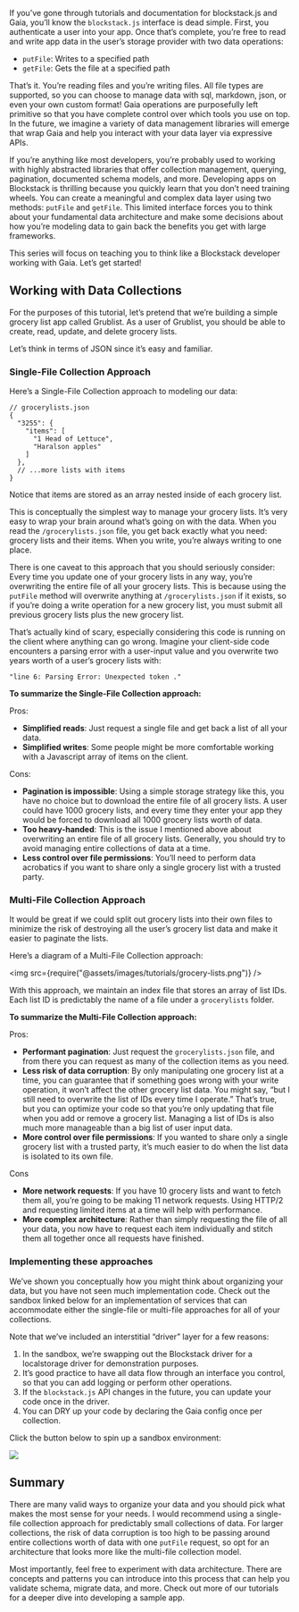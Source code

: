 If you’ve gone through tutorials and documentation for blockstack.js and Gaia, you’ll know the `blockstack.js` interface is dead simple. First, you authenticate a user into your app. Once that’s complete, you’re free to read and write app data in the user’s storage provider with two data operations:

- `putFile`: Writes to a specified path
- `getFile`: Gets the file at a specified path

That’s it. You’re reading files and you’re writing files. All file types are supported, so you can choose to manage data with sql, markdown, json, or even your own custom format! Gaia operations are purposefully left primitive so that you have complete control over which tools you use on top. In the future, we imagine a variety of data management libraries will emerge that wrap Gaia and help you interact with your data layer via expressive APIs.

If you’re anything like most developers, you’re probably used to working with highly abstracted libraries that offer collection management, querying, pagination, documented schema models, and more. Developing apps on Blockstack is thrilling because you quickly learn that you don’t need training wheels. You can create a meaningful and complex data layer using two methods: `putFile` and `getFile`. This limited interface forces you to think about your fundamental data architecture and make some decisions about how you’re modeling data to gain back the benefits you get with large frameworks.

This series will focus on teaching you to think like a Blockstack developer working with Gaia. Let’s get started!

## Working with Data Collections

For the purposes of this tutorial, let’s pretend that we’re building a simple grocery list app called Grublist. As a user of Grublist, you should be able to create, read, update, and delete grocery lists.

Let’s think in terms of JSON since it’s easy and familiar.

### Single-File Collection Approach

Here’s a Single-File Collection approach to modeling our data:

```
// grocerylists.json
{
  "3255": {
    "items": [
      "1 Head of Lettuce",
      "Haralson apples"
    ]
  },
  // ...more lists with items
}
```

Notice that items are stored as an array nested inside of each grocery list.

This is conceptually the simplest way to manage your grocery lists. It’s very easy to wrap your brain around what’s going on with the data. When you read the `/grocerylists.json` file, you get back exactly what you need: grocery lists and their items. When you write, you’re always writing to one place.

There is one caveat to this approach that you should seriously consider: Every time you update one of your grocery lists in any way, you’re overwriting the entire file of all your grocery lists. This is because using the `putFile` method will overwrite anything at `/grocerylists.json` if it exists, so if you’re doing a write operation for a new grocery list, you must submit all previous grocery lists plus the new grocery list.

That’s actually kind of scary, especially considering this code is running on the client where anything can go wrong. Imagine your client-side code encounters a parsing error with a user-input value and you overwrite two years worth of a user’s grocery lists with:

```
"line 6: Parsing Error: Unexpected token ."
```

**To summarize the Single-File Collection approach:**

Pros:

- **Simplified reads**: Just request a single file and get back a list of all your data.
- **Simplified writes**: Some people might be more comfortable working with a Javascript array of items on the client.

Cons:

- **Pagination is impossible**: Using a simple storage strategy like this, you have no choice but to download the entire file of all grocery lists. A user could have 1000 grocery lists, and every time they enter your app they would be forced to download all 1000 grocery lists worth of data.
- **Too heavy-handed**: This is the issue I mentioned above about overwriting an entire file of all grocery lists. Generally, you should try to avoid managing entire collections of data at a time.
- **Less control over file permissions**: You’ll need to perform data acrobatics if you want to share only a single grocery list with a trusted party.

### Multi-File Collection Approach

It would be great if we could split out grocery lists into their own files to minimize the risk of destroying all the user’s grocery list data and make it easier to paginate the lists.

Here’s a diagram of a Multi-File Collection approach:

<img src={require("@assets/images/tutorials/grocery-lists.png")} />

With this approach, we maintain an index file that stores an array of list IDs. Each list ID is predictably the name of a file under a `grocerylists` folder.

**To summarize the Multi-File Collection approach:**

Pros:

- **Performant pagination**: Just request the `grocerylists.json` file, and from there you can request as many of the collection items as you need.
- **Less risk of data corruption**: By only manipulating one grocery list at a time, you can guarantee that if something goes wrong with your write operation, it won’t affect the other grocery list data. You might say, “but I still need to overwrite the list of IDs every time I operate.” That’s true, but you can optimize your code so that you’re only updating that file when you add or remove a grocery list. Managing a list of IDs is also much more manageable than a big list of user input data.
- **More control over file permissions**: If you wanted to share only a single grocery list with a trusted party, it’s much easier to do when the list data is isolated to its own file.

Cons

- **More network requests**: If you have 10 grocery lists and want to fetch them all, you’re going to be making 11 network requests. Using HTTP/2 and requesting limited items at a time will help with performance.
- **More complex architecture**: Rather than simply requesting the file of all your data, you now have to request each item individually and stitch them all together once all requests have finished.

### Implementing these approaches

We’ve shown you conceptually how you might think about organizing your data, but you have not seen much implementation code. Check out the sandbox linked below for an implementation of services that can accommodate either the single-file or multi-file approaches for all of your collections.

Note that we’ve included an interstitial “driver” layer for a few reasons:

1.  In the sandbox, we’re swapping out the Blockstack driver for a localstorage driver for demonstration purposes.
2.  It’s good practice to have all data flow through an interface you control, so that you can add logging or perform other operations.
3.  If the `blockstack.js` API changes in the future, you can update your code once in the driver.
4.  You can DRY up your code by declaring the Gaia config once per collection.

Click the button below to spin up a sandbox environment:

<a href="https://codesandbox.io/s/8kzmjjr9nj" target="_blank">
    <div>
        <img src={require("@assets/images/tutorials/edit-sandbox.png")} style={{width: 'auto !important'}} />
    </div>
</a>

## Summary

There are many valid ways to organize your data and you should pick what makes the most sense for your needs. I would recommend using a single-file collection approach for predictably small collections of data. For larger collections, the risk of data corruption is too high to be passing around entire collections worth of data with one `putFile` request, so opt for an architecture that looks more like the multi-file collection model.

Most importantly, feel free to experiment with data architecture. There are concepts and patterns you can introduce into this process that can help you validate schema, migrate data, and more. Check out more of our tutorials for a deeper dive into developing a sample app.
